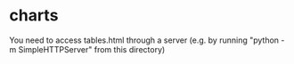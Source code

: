 charts
======

You need to access tables.html through a server (e.g. by running "python -m SimpleHTTPServer" from this directory)